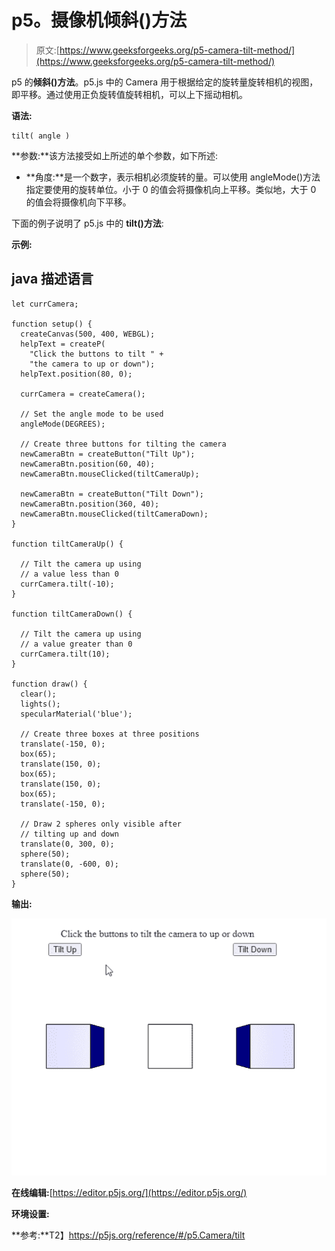 # p5。摄像机倾斜()方法

> 原文:[https://www.geeksforgeeks.org/p5-camera-tilt-method/](https://www.geeksforgeeks.org/p5-camera-tilt-method/)

p5 的**倾斜()方法**。p5.js 中的 Camera 用于根据给定的旋转量旋转相机的视图，即平移。通过使用正负旋转值旋转相机，可以上下摇动相机。

**语法:**

```
tilt( angle )

```

**参数:**该方法接受如上所述的单个参数，如下所述:

*   **角度:**是一个数字，表示相机必须旋转的量。可以使用 angleMode()方法指定要使用的旋转单位。小于 0 的值会将摄像机向上平移。类似地，大于 0 的值会将摄像机向下平移。

下面的例子说明了 p5.js 中的 **tilt()方法**:

**示例:**

## java 描述语言

```
let currCamera;

function setup() {
  createCanvas(500, 400, WEBGL);
  helpText = createP(
    "Click the buttons to tilt " +
    "the camera to up or down");
  helpText.position(80, 0);

  currCamera = createCamera();

  // Set the angle mode to be used
  angleMode(DEGREES);

  // Create three buttons for tilting the camera
  newCameraBtn = createButton("Tilt Up");
  newCameraBtn.position(60, 40);
  newCameraBtn.mouseClicked(tiltCameraUp);

  newCameraBtn = createButton("Tilt Down");
  newCameraBtn.position(360, 40);
  newCameraBtn.mouseClicked(tiltCameraDown);
}

function tiltCameraUp() {

  // Tilt the camera up using
  // a value less than 0
  currCamera.tilt(-10);
}

function tiltCameraDown() {

  // Tilt the camera up using
  // a value greater than 0
  currCamera.tilt(10);
}

function draw() {
  clear();
  lights();
  specularMaterial('blue');

  // Create three boxes at three positions
  translate(-150, 0);
  box(65);
  translate(150, 0);
  box(65);
  translate(150, 0);
  box(65);
  translate(-150, 0);

  // Draw 2 spheres only visible after
  // tilting up and down
  translate(0, 300, 0);
  sphere(50);
  translate(0, -600, 0);
  sphere(50);
}
```

**输出:**

![](img/a393499638781db719abdf99fee5a93d.png)

**在线编辑:**[https://editor.p5js.org/](https://editor.p5js.org/)

**环境设置:**

**参考:**T2】https://p5js.org/reference/#/p5.Camera/tilt